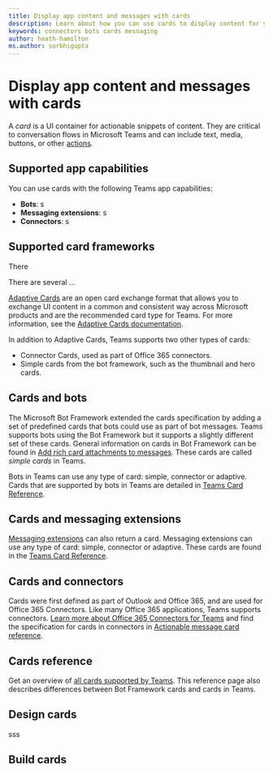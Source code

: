 ```yaml
---
title: Display app content and messages with cards
description: Learn about how you can use cards to display content for your Microsoft Teams app.
keywords: connectors bots cards messaging
author: heath-hamilton
ms.author: surbhigupta
---
```

# Display app content and messages with cards

A *card* is a UI container for actionable snippets of content. They are critical to conversation flows in Microsoft Teams and can include text, media, buttons, or other [actions](~/task-modules-and-cards/cards/cards-actions.md).

## Supported app capabilities

You can use cards with the following Teams app capabilities:

* **Bots**: s
* **Messaging extensions**: s
* **Connectors**: s

## Supported card frameworks

There 

There are several ...

[Adaptive Cards](~/task-modules-and-cards/cards/cards-reference.md#adaptive-card) are an open card exchange format that allows you to exchange UI content in a common and consistent way across Microsoft products and are the recommended card type for Teams. For more information, see the [Adaptive Cards documentation](/adaptive-cards).

In addition to Adaptive Cards, Teams supports two other types of cards:

* Connector Cards, used as part of Office 365 connectors.
* Simple cards from the bot framework, such as the thumbnail and hero cards.

## Cards and bots

The Microsoft Bot Framework extended the cards specification by adding a set of predefined cards that bots could use as part of bot messages. Teams supports bots using the Bot Framework but it supports a slightly different set of these cards. General information on cards in Bot Framework can be found in [Add rich card attachments to messages](/bot-framework/nodejs/bot-builder-nodejs-send-rich-cards). These cards are called *simple cards* in Teams.

Bots in Teams can use any type of card: simple, connector or adaptive. Cards that are supported by bots in Teams are detailed in [Teams Card Reference](~/task-modules-and-cards/cards/cards-reference.md).  

## Cards and messaging extensions

[Messaging extensions](~/messaging-extensions/what-are-messaging-extensions.md) can also return a card. Messaging extensions can use any type of card: simple, connector or adaptive. These cards are found in the [Teams Card Reference](~/task-modules-and-cards/cards/cards-reference.md).

## Cards and connectors

Cards were first defined as part of Outlook and Office 365, and are used for Office 365 Connectors. Like many Office 365 applications, Teams supports connectors. [Learn more about Office 365 Connectors for Teams](~/webhooks-and-connectors/what-are-webhooks-and-connectors.md) and find the specification for cards in connectors in [Actionable message card reference](/outlook/actionable-messages/card-reference).

## Cards reference

Get an overview of [all cards supported by Teams](~/task-modules-and-cards/cards/cards-reference.md). This reference page also describes differences between Bot Framework cards and cards in Teams.

## Design cards

sss

## Build cards
